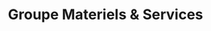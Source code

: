 ---
title: "Groupe Materiels & Services"
url: /cayenne/groupe-materiels-et-services/
shop: à faire soi-même
---